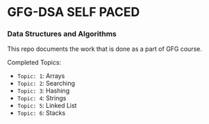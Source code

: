 # GFG-DSA SELF PACED 
### Data Structures and Algorithms

This repo documents the work that is done as a part of GFG course. 

Completed Topics:
  * `Topic: 1`: Arrays
  * `Topic: 2`: Searching
  * `Topic: 3`: Hashing
  * `Topic: 4`: Strings
  * `Topic: 5`: Linked List
  * `Topic: 6`: Stacks
